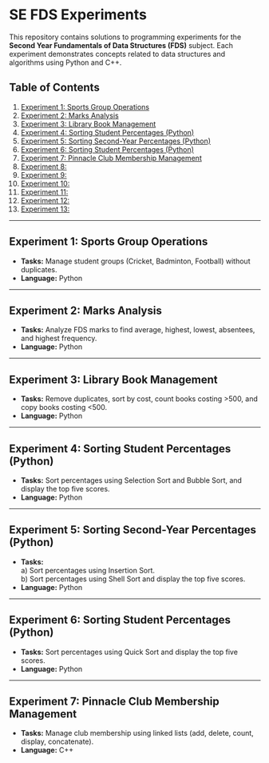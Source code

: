 # SE FDS Experiments

This repository contains solutions to programming experiments for the **Second Year Fundamentals of Data Structures (FDS)** subject. Each experiment demonstrates concepts related to data structures and algorithms using Python and C++.

## Table of Contents
1. [Experiment 1: Sports Group Operations](https://github.com/DipanshuAmbilkar03/FDS/blob/main/FDS/exp1.py)
2. [Experiment 2: Marks Analysis](https://github.com/DipanshuAmbilkar03/FDS/blob/main/FDS/exp2.py)
3. [Experiment 3: Library Book Management](https://github.com/DipanshuAmbilkar03/FDS/blob/main/FDS/exp3.py)
4. [Experiment 4: Sorting Student Percentages (Python)](https://github.com/DipanshuAmbilkar03/FDS/blob/main/FDS/exp4.py)
5. [Experiment 5: Sorting Second-Year Percentages (Python)](https://github.com/DipanshuAmbilkar03/FDS/blob/main/FDS/exp5.py)
6. [Experiment 6: Sorting Student Percentages (Python)](https://github.com/DipanshuAmbilkar03/FDS/blob/main/FDS/exp6.py)
7. [Experiment 7: Pinnacle Club Membership Management](https://github.com/DipanshuAmbilkar03/FDS/blob/main/FDS/exp7.cpp)
8. [Experiment 8:](https://github.com/DipanshuAmbilkar03/FDS/blob/main/FDS/exp8.cpp)
9. [Experiment 9:](https://github.com/DipanshuAmbilkar03/FDS/blob/main/FDS/exp9.cpp)
10. [Experiment 10:](https://github.com/DipanshuAmbilkar03/FDS/blob/main/FDS/exp10.cpp)
11. [Experiment 11:](https://github.com/DipanshuAmbilkar03/FDS/blob/main/FDS/exp11.cpp)
12. [Experiment 12:](https://github.com/DipanshuAmbilkar03/FDS/blob/main/FDS/exp12.cpp)
13. [Experiment 13:](https://github.com/DipanshuAmbilkar03/FDS/blob/main/FDS/exp13.cpp)

---

## Experiment 1: Sports Group Operations

- **Tasks:** Manage student groups (Cricket, Badminton, Football) without duplicates.
- **Language:** Python

---

## Experiment 2: Marks Analysis

- **Tasks:** Analyze FDS marks to find average, highest, lowest, absentees, and highest frequency.
- **Language:** Python

---

## Experiment 3: Library Book Management

- **Tasks:** Remove duplicates, sort by cost, count books costing >500, and copy books costing <500.
- **Language:** Python

---

## Experiment 4: Sorting Student Percentages (Python)

- **Tasks:** Sort percentages using Selection Sort and Bubble Sort, and display the top five scores.
- **Language:** Python

---

## Experiment 5: Sorting Second-Year Percentages (Python)

- **Tasks:**  
  a) Sort percentages using Insertion Sort.  
  b) Sort percentages using Shell Sort and display the top five scores.  
- **Language:** Python

---

## Experiment 6: Sorting Student Percentages (Python)

- **Tasks:** Sort percentages using Quick Sort and display the top five scores.
- **Language:** Python

---

## Experiment 7: Pinnacle Club Membership Management

- **Tasks:** Manage club membership using linked lists (add, delete, count, display, concatenate).  
- **Language:** C++
